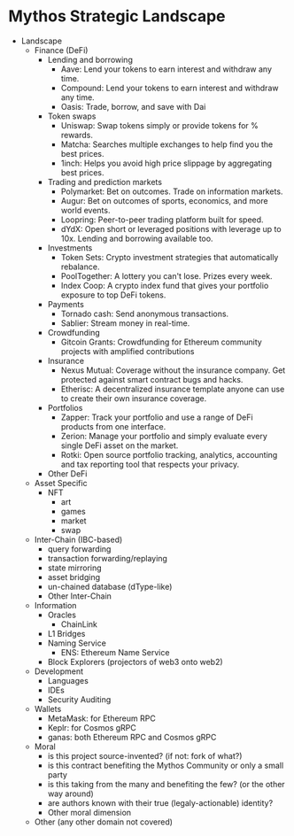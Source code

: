 # Mythos Strategic Landscape

- Landscape
    - Finance (DeFi)
        - Lending and borrowing
            - Aave: Lend your tokens to earn interest and withdraw any time.
            - Compound: Lend your tokens to earn interest and withdraw any time.
            - Oasis: Trade, borrow, and save with Dai
        - Token swaps
            - Uniswap: Swap tokens simply or provide tokens for % rewards.
            - Matcha: Searches multiple exchanges to help find you the best prices.
            - 1inch: Helps you avoid high price slippage by aggregating best prices.
        - Trading and prediction markets
            - Polymarket: Bet on outcomes. Trade on information markets.
            - Augur: Bet on outcomes of sports, economics, and more world events.
            - Loopring: Peer-to-peer trading platform built for speed.
            - dYdX: Open short or leveraged positions with leverage up to 10x. Lending and borrowing available too.
        - Investments
            - Token Sets: Crypto investment strategies that automatically rebalance.
            - PoolTogether: A lottery you can't lose. Prizes every week.
            - Index Coop: A crypto index fund that gives your portfolio exposure to top DeFi tokens.
        - Payments
            - Tornado cash: Send anonymous transactions.
            - Sablier: Stream money in real-time.
        - Crowdfunding
            - Gitcoin Grants: Crowdfunding for Ethereum community projects with amplified contributions
        - Insurance
            - Nexus Mutual: Coverage without the insurance company. Get protected against smart contract bugs and hacks.
            - Etherisc: A decentralized insurance template anyone can use to create their own insurance coverage.
        - Portfolios
            - Zapper: Track your portfolio and use a range of DeFi products from one interface.
            - Zerion: Manage your portfolio and simply evaluate every single DeFi asset on the market.
            - Rotki: Open source portfolio tracking, analytics, accounting and tax reporting tool that respects your privacy.
        - Other DeFi
    - Asset Specific
        - NFT
            - art
            - games
            - market
            - swap
    - Inter-Chain (IBC-based)
        - query forwarding
        - transaction forwarding/replaying
        - state mirroring
        - asset bridging
        - un-chained database (dType-like)
        - Other Inter-Chain
    - Information
        - Oracles
            - ChainLink
        - L1 Bridges
        - Naming Service
            - ENS: Ethereum Name Service
        - Block Explorers (projectors of web3 onto web2)
    - Development
        - Languages
        - IDEs
        - Security Auditing
    - Wallets
        - MetaMask: for Ethereum RPC
        - Keplr: for Cosmos gRPC
        - ganas: both Ethereum RPC and Cosmos gRPC
    - Moral
        - is this project source-invented? (if not: fork of what?)
        - is this contract benefiting the Mythos Community or only a small party
        - is this taking from the many and benefiting the few? (or the other way around)
        - are authors known with their true (legaly-actionable) identity?
        - Other moral dimension
    - Other (any other domain not covered)
